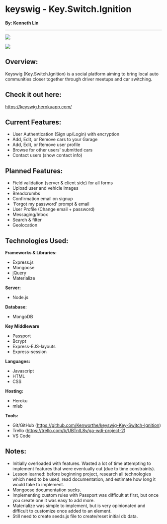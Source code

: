 # keyswig - Key.Switch.Ignition
**By: Kenneth Lin**
***********************

![](https://firebasestorage.googleapis.com/v0/b/ping-vs-pong.appspot.com/o/Screen%20Shot%202016-12-15%20at%202.23.34%20PM.png?alt=media&token=91ccdaaf-f85a-49d5-ad9c-f79371613e59) 

![](https://firebasestorage.googleapis.com/v0/b/ping-vs-pong.appspot.com/o/Screen%20Shot%202017-01-09%20at%209.00.52%20PM.png?alt=media&token=d8a7d3f3-0a11-4112-a53f-d59f9a9f7d31)

## Overview: 
Keyswig (Key.Switch.Ignition) is a social platform aiming to bring local auto communities closer together through driver meetups and car switching.

## Check it out here: 

https://keyswig.herokuapp.com/


## Current Features: 

* User Authentication (Sign up/Login) with encryption
* Add, Edit, or Remove cars to your Garage
* Add, Edit, or Remove user profile
* Browse for other users' submitted cars
* Contact users (show contact info)

## Planned Features:

* Field validation (server & client side) for all forms
* Upload user and vehicle images
* Breadcrumbs
* Confirmation email on signup
* 'Forgot my password' prompt & email
* User Profile (Change email + password)
* Messaging/Inbox
* Search & filter
* Geolocation

## Technologies Used: 

**Frameworks & Libraries:**
* Express.js
* Mongoose
* jQuery
* Materialize

**Server:**
* Node.js

**Database:**
* MongoDB

**Key Middleware**
* Passport
* Bcrypt
* Express-EJS-layouts
* Express-session

**Languages:** 
* Javascript
* HTML
* CSS

**Hosting:** 
* Heroku
* mlab

**Tools:** 
* Git/GitHub (https://github.com/Kenworthe/keyswig-Key-Switch-Ignition)
* Trello (https://trello.com/b/UBTnIL8v/ga-wdi-project-2)
* VS Code

## Notes: 

- Initially overloaded with features. Wasted a lot of time attempting to implement features that were eventually cut (due to time constraints).
- Lesson learned: before beginning project, research all technologies which need to be used, read documentation, and estimate how long it would take to implement.
- Mongoose documentation sucks.
- Implementing custom rules with Passport was difficult at first, but once you create one it was easy to add more.
- Materialize was simple to implement, but is very opinionated and difficult to customize once added to an element.
- Still need to create seeds.js file to create/reset initial db data.
